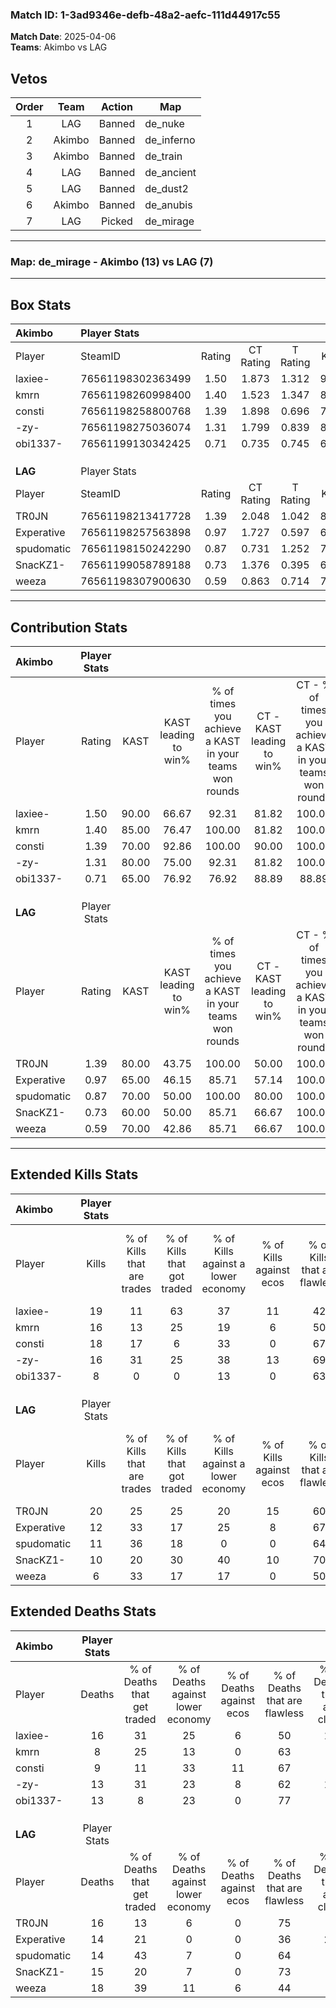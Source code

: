 ### Match ID: 1-3ad9346e-defb-48a2-aefc-111d44917c55  
**Match Date**: 2025-04-06  
**Teams**: Akimbo vs LAG  

## Vetos  

| Order | Team | Action | Map |
| :---: | :--: | :----: | --- |
| 1 | LAG | Banned | de_nuke |
| 2 | Akimbo | Banned | de_inferno |
| 3 | Akimbo | Banned | de_train |
| 4 | LAG | Banned | de_ancient |
| 5 | LAG | Banned | de_dust2 |
| 6 | Akimbo | Banned | de_anubis |
| 7 | LAG | Picked | de_mirage |

---  

### **Map**: de_mirage - Akimbo (13) vs LAG (7)  
---  

## Box Stats  

| **Akimbo** | Player Stats      |        |           |          |       |       |       |         |        |      |     |
| :- | :- | :-: | :-: | :-: | :-: | :-: | :-: | :-: | :-: | :-: | :-: |
| Player     | SteamID           | Rating | CT Rating | T Rating | KAST  |  ADR  | Kills | Assists | Deaths | K/D  | HS% |
| laxiee-    | 76561198302363499 |  1.50  |   1.873   |  1.312   | 90.00 | 116.1 |  19   |    4    |   16   | 1.19 | 47  |
| kmrn       | 76561198260998400 |  1.40  |   1.523   |  1.347   | 85.00 | 74.7  |  16   |    0    |   8    | 2.00 | 56  |
| consti     | 76561198258800768 |  1.39  |   1.898   |  0.696   | 70.00 | 81.7  |  18   |    3    |   9    | 2.00 | 27  |
| -zy-       | 76561198275036074 |  1.31  |   1.799   |  0.839   | 80.00 | 88.2  |  16   |    7    |   13   | 1.23 | 50  |
| obi1337-   | 76561199130342425 |  0.71  |   0.735   |  0.745   | 65.00 | 49.0  |   8   |    4    |   13   | 0.62 | 50  |
|            |                   |        |           |          |       |       |       |         |        |      |     |
|            |                   |        |           |          |       |       |       |         |        |      |     |
|            |                   |        |           |          |       |       |       |         |        |      |     |
| **LAG**    | Player Stats      |        |           |          |       |       |       |         |        |      |     |
| Player     | SteamID           | Rating | CT Rating | T Rating | KAST  |  ADR  | Kills | Assists | Deaths | K/D  | HS% |
| TR0JN      | 76561198213417728 |  1.39  |   2.048   |  1.042   | 80.00 | 93.0  |  20   |    2    |   16   | 1.25 | 50  |
| Experative | 76561198257563898 |  0.97  |   1.727   |  0.597   | 65.00 | 85.3  |  12   |    3    |   14   | 0.86 | 33  |
| spudomatic | 76561198150242290 |  0.87  |   0.731   |  1.252   | 70.00 | 53.7  |  11   |    4    |   14   | 0.79 | 45  |
| SnacKZ1-   | 76561199058789188 |  0.73  |   1.376   |  0.395   | 60.00 | 57.7  |  10   |    3    |   15   | 0.67 | 40  |
| weeza      | 76561198307900630 |  0.59  |   0.863   |  0.714   | 70.00 | 59.5  |   6   |    9    |   18   | 0.33 | 50  |
---  

## Contribution Stats  

| **Akimbo** | Player Stats |       |                      |                                                        |                           |                                                             |                          |                                                            |
| :- | :-: | :-: | :-: | :-: | :-: | :-: | :-: | :-: |
| Player     |    Rating    | KAST  | KAST leading to win% | % of times you achieve a KAST in your teams won rounds | CT - KAST leading to win% | CT - % of times you achieve a KAST in your teams won rounds | T - KAST leading to win% | T - % of times you achieve a KAST in your teams won rounds |
| laxiee-    |     1.50     | 90.00 |        66.67         |                         92.31                          |           81.82           |                           100.00                            |          42.86           |                           75.00                            |
| kmrn       |     1.40     | 85.00 |        76.47         |                         100.00                         |           81.82           |                           100.00                            |          66.67           |                           100.00                           |
| consti     |     1.39     | 70.00 |        92.86         |                         100.00                         |           90.00           |                           100.00                            |          100.00          |                           100.00                           |
| -zy-       |     1.31     | 80.00 |        75.00         |                         92.31                          |           81.82           |                           100.00                            |          60.00           |                           75.00                            |
| obi1337-   |     0.71     | 65.00 |        76.92         |                         76.92                          |           88.89           |                            88.89                            |          50.00           |                           50.00                            |
|            |              |       |                      |                                                        |                           |                                                             |                          |                                                            |
|            |              |       |                      |                                                        |                           |                                                             |                          |                                                            |
|            |              |       |                      |                                                        |                           |                                                             |                          |                                                            |
| **LAG**    | Player Stats |       |                      |                                                        |                           |                                                             |                          |                                                            |
| Player     |    Rating    | KAST  | KAST leading to win% | % of times you achieve a KAST in your teams won rounds | CT - KAST leading to win% | CT - % of times you achieve a KAST in your teams won rounds | T - KAST leading to win% | T - % of times you achieve a KAST in your teams won rounds |
| TR0JN      |     1.39     | 80.00 |        43.75         |                         100.00                         |           50.00           |                           100.00                            |          37.50           |                           100.00                           |
| Experative |     0.97     | 65.00 |        46.15         |                         85.71                          |           57.14           |                           100.00                            |          33.33           |                           66.67                            |
| spudomatic |     0.87     | 70.00 |        50.00         |                         100.00                         |           80.00           |                           100.00                            |          33.33           |                           100.00                           |
| SnacKZ1-   |     0.73     | 60.00 |        50.00         |                         85.71                          |           66.67           |                           100.00                            |          33.33           |                           66.67                            |
| weeza      |     0.59     | 70.00 |        42.86         |                         85.71                          |           66.67           |                           100.00                            |          25.00           |                           66.67                            |
---  

## Extended Kills Stats  

| **Akimbo** | Player Stats |                            |                            |                                    |                         |                              |                                 |                                       |                    |           |
| :- | :-: | :-: | :-: | :-: | :-: | :-: | :-: | :-: | :-: | :-: |
| Player     |    Kills     | % of Kills that are trades | % of Kills that got traded | % of Kills against a lower economy | % of Kills against ecos | % of Kills that are flawless | % of Kills that are close duels | % of Kills that are assisted by flash | Pistol Round Kills | AWP Kills |
| laxiee-    |      19      |             11             |             63             |                 37                 |           11            |              42              |                0                |                   0                   |         0          |     2     |
| kmrn       |      16      |             13             |             25             |                 19                 |            6            |              50              |                6                |                   6                   |         0          |     2     |
| consti     |      18      |             17             |             6              |                 33                 |            0            |              67              |                6                |                   0                   |         9          |     2     |
| -zy-       |      16      |             31             |             25             |                 38                 |           13            |              69              |               13                |                   0                   |         0          |     1     |
| obi1337-   |      8       |             0              |             0              |                 13                 |            0            |              63              |                0                |                   0                   |         2          |     1     |
|            |              |                            |                            |                                    |                         |                              |                                 |                                       |                    |           |
|            |              |                            |                            |                                    |                         |                              |                                 |                                       |                    |           |
|            |              |                            |                            |                                    |                         |                              |                                 |                                       |                    |           |
| **LAG**    | Player Stats |                            |                            |                                    |                         |                              |                                 |                                       |                    |           |
| Player     |    Kills     | % of Kills that are trades | % of Kills that got traded | % of Kills against a lower economy | % of Kills against ecos | % of Kills that are flawless | % of Kills that are close duels | % of Kills that are assisted by flash | Pistol Round Kills | AWP Kills |
| TR0JN      |      20      |             25             |             25             |                 20                 |           15            |              60              |                5                |                   0                   |         6          |     2     |
| Experative |      12      |             33             |             17             |                 25                 |            8            |              67              |                0                |                   0                   |         0          |     1     |
| spudomatic |      11      |             36             |             18             |                 0                  |            0            |              64              |                9                |                   9                   |         0          |     2     |
| SnacKZ1-   |      10      |             20             |             30             |                 40                 |           10            |              70              |               10                |                   0                   |         0          |     0     |
| weeza      |      6       |             33             |             17             |                 17                 |            0            |              50              |               17                |                  33                   |         0          |     1     |
## Extended Deaths Stats  

| **Akimbo** | Player Stats |                             |                                   |                          |                               |                            |                           |               |
| :- | :-: | :-: | :-: | :-: | :-: | :-: | :-: | :-: |
| Player     |    Deaths    | % of Deaths that get traded | % of Deaths against lower economy | % of Deaths against ecos | % of Deaths that are flawless | % of Deaths that are close | % of Deaths while blinded | Deaths to AWP |
| laxiee-    |      16      |             31              |                25                 |            6             |              50               |             13             |             6             |       4       |
| kmrn       |      8       |             25              |                13                 |            0             |              63               |             0              |             0             |       1       |
| consti     |      9       |             11              |                33                 |            11            |              67               |             0              |             0             |       0       |
| -zy-       |      13      |             31              |                23                 |            8             |              62               |             15             |             0             |       1       |
| obi1337-   |      13      |              8              |                23                 |            0             |              77               |             0              |            15             |       0       |
|            |              |                             |                                   |                          |                               |                            |                           |               |
|            |              |                             |                                   |                          |                               |                            |                           |               |
|            |              |                             |                                   |                          |                               |                            |                           |               |
| **LAG**    | Player Stats |                             |                                   |                          |                               |                            |                           |               |
| Player     |    Deaths    | % of Deaths that get traded | % of Deaths against lower economy | % of Deaths against ecos | % of Deaths that are flawless | % of Deaths that are close | % of Deaths while blinded | Deaths to AWP |
| TR0JN      |      16      |             13              |                 6                 |            0             |              75               |             0              |             0             |       2       |
| Experative |      14      |             21              |                 0                 |            0             |              36               |             29             |             0             |       1       |
| spudomatic |      14      |             43              |                 7                 |            0             |              64               |             0              |             0             |       4       |
| SnacKZ1-   |      15      |             20              |                 7                 |            0             |              73               |             0              |             7             |       3       |
| weeza      |      18      |             39              |                11                 |            6             |              44               |             0              |             0             |       1       |
